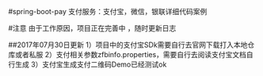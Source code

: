 #spring-boot-pay
支付服务：支付宝，微信，银联详细代码案例

#注意
由于工作原因，项目正在完善中 ，随时更新日志

##2017年07月30日更新
1）项目中的支付宝SDk需要自行去官网下载打入本地仓库或者私服
2）支付相关参数zfbinfo.properties，需要自行去阅读支付宝文档自行生成
3）支付宝生成支付二维码Demo已经测试ok

